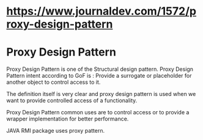 # https://www.journaldev.com/1572/proxy-design-pattern

# Proxy Design Pattern

Proxy Design Pattern is one of the Structural design pattern.
Proxy Design Pattern intent according to GoF is : Provide a surrogate or placeholder for another object to control
access to it.

The definition itself is very clear and proxy design pattern is used when we want to provide controlled access of a
functionality.

Proxy Design Pattern common uses are to control access or to provide a wrapper implementation for better performance.

JAVA RMI package uses proxy pattern.